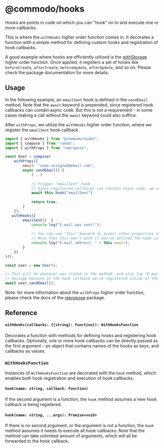 # @commodo/hooks
Hooks are points in code on which you can "hook" on to and execute one or more callbacks. 

This is where the `withHooks` higher order function comes in. It decorates a function with a simple method for defining custom hooks and registration of hook callbacks.

A good example where hooks are efficiently utilized is the [withStorage](../fields-storage) higher order function. Once applied, it registers a set of hooks like `beforeCreate`, `afterCreate`, `beforeUpdate`, `afterUpdate`, and so on. Please check the package documentation for more details.

## Usage
In the following example, an `emailSent` hook is defined in the `sendEmail` method. Note that the `await` keyword is prepended, since registered hook callbacks can contain async code. But this is not a requirement - in some cases making a call without the `await` keyword could also suffice.

After `withProps`, we utilize the `withHooks` higher order function, where we register the `emailSent` hook callback.

```js
import { withHooks } from "@commodo/hooks";
import { compose } from "ramda";
import { withProps } from "repropose";

const User = compose(
    withProps({
        email: "some-assigned@email.com",
        async sendEmail() {
            (...)
            
            // Trigger "emailSent" hook.
            // Since registered callbacks can contain async code, we use await keyword.
            await this.hook("emailSent")
            
            return true;
        }
    }),
   withHooks({
        emailSent()  {
            console.log("E-mail was sent!");
            
            // You can use "this" keyword to access other properties in the function instance!
            // Note that this won't work if you've defined the hook callback using arrow function.
            console.log("E-mail address: " + this.email);
        }
    })
)();

const user = new User();

// This will do whatever was stated in the method, and also log "E-mail was sent!" 
// message because of the hook callback we've registered inside of the `withHooks` call.
await user.sendEmail();
```
Note: for more information about the `withProps` higher order function, please check the docs of the [repropose](https://github.com/doitadrian/repropose) package.

## Reference

#### `withHooks(callbacks: {[string]: Function}): WithHooksFunction`
Decorates a function with methods for defining hooks and registering hook callbacks. 
Optionally, one or more hook callbacks can be directly passed as the first argument - an object that contains names of the hooks as keys, and callbacks as values.

### `WithHooksFunction`

Instances of `WithHooksFunction` are decorated with the `hook` method, which enables both hook registration and execution of hook callbacks. 

#### `hook(name: string, callback: Function)`
If the second argument is a function, the `hook` method assumes a new hook callback is being registered.

#### `hook(name: string, ...args): Promise<void>`
If there is no second argument, or the argument is not a function, the `hook` method assumes it needs to execute all hook callbacks. Note that the method can take unlimited amount of arguments, which will all be forwarded to the hook callback.
